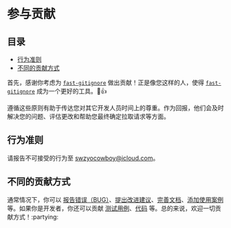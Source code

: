 # 参与贡献

## 目录

- [行为准则](#行为准则)
- [不同的贡献方式](#不同的贡献方式)

首先，感谢你考虑为 [`fast-gitignore`][fast-gitignore] 做出贡献！正是像您这样的人，使得 [`fast-gitignore`][fast-gitignore] 成为一个更好的工具。:tada::+1:

[fast-gitignore]: https://github.com/iTonyYo/fast-gitignore

遵循这些原则有助于传达您对其它开发人员时间上的尊重。作为回报，他们会及时解决您的问题、评估更改和帮助您最终确定拉取请求等方面。

## 行为准则

请报告不可接受的行为至 [swzyocowboy@icloud.com][mailto]。

[mailto]: mailto:swzyocowboy@icloud.com

## 不同的贡献方式

通常情况下，你可以 [报告错误（BUG）][报告错误（bug）]、[提出改进建议][提出改进建议]、[完善文档][完善文档]、[添加使用案例][添加使用案例] 等。如果你是开发者，你还可以贡献 [测试用例][测试用例]、[代码][贡献代码] 等。总的来说，欢迎一切贡献方式！:partying:

[添加使用案例]: #
[报告错误（bug）]: #
[完善文档]: #
[提出改进建议]: #
[测试用例]: #
[贡献代码]: #
